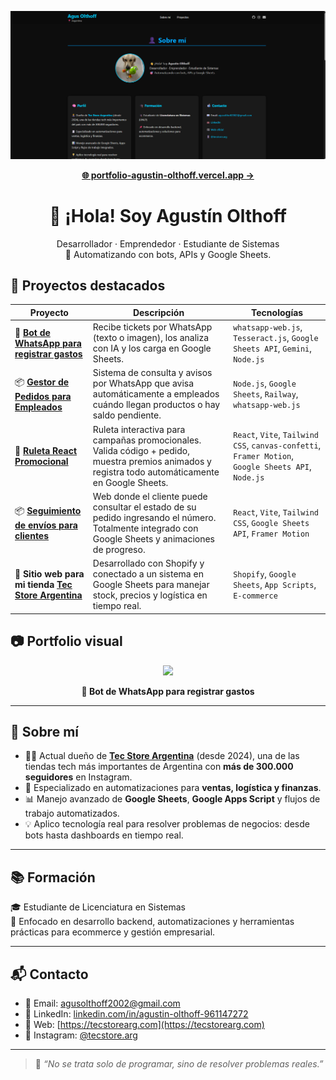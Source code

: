 <p align="center">
  <a href="https://portfolio-agustin-olthoff.vercel.app/" target="_blank">
    <img src="./images/preview.png" alt="Preview de portfolio" width="800"/>
  </a>
</p>

<p align="center">
  <a href="https://portfolio-agustin-olthoff.vercel.app/" target="_blank"><strong>🌐 portfolio-agustin-olthoff.vercel.app →</strong></a>
</p>

<h1 align="center">👋 ¡Hola! Soy Agustín Olthoff</h1>

<p align="center">
  Desarrollador · Emprendedor · Estudiante de Sistemas <br>
  🎯 Automatizando con bots, APIs y Google Sheets.
</p>

## 🚀 Proyectos destacados

| Proyecto | Descripción | Tecnologías |
|----------|-------------|-------------|
| 🧾 [**Bot de WhatsApp para registrar gastos**](https://github.com/auwus21/whatsapp-ticket-bot) | Recibe tickets por WhatsApp (texto o imagen), los analiza con IA y los carga en Google Sheets. | `whatsapp-web.js`, `Tesseract.js`, `Google Sheets API`, `Gemini`, `Node.js` |
| 📦 [**Gestor de Pedidos para Empleados**](https://github.com/auwus21/whatsapp-pedidos-empleados) | Sistema de consulta y avisos por WhatsApp que avisa automáticamente a empleados cuándo llegan productos o hay saldo pendiente. | `Node.js`, `Google Sheets`, `Railway`, `whatsapp-web.js` |
| 🎰 [**Ruleta React Promocional**](https://github.com/auwus21/ruleta-promocional-react) | Ruleta interactiva para campañas promocionales. Valida código + pedido, muestra premios animados y registra todo automáticamente en Google Sheets. | `React`, `Vite`, `Tailwind CSS`, `canvas-confetti`, `Framer Motion`, `Google Sheets API`, `Node.js` |
| 📦 [**Seguimiento de envíos para clientes**](https://github.com/auwus21/tracking-tecstore-md) | Web donde el cliente puede consultar el estado de su pedido ingresando el número. Totalmente integrado con Google Sheets y animaciones de progreso. | `React`, `Vite`, `Tailwind CSS`, `Google Sheets API`, `Framer Motion` |
| 🛒 **Sitio web para mi tienda [Tec Store Argentina](https://tecstorearg.com/)** | Desarrollado con Shopify y conectado a un sistema en Google Sheets para manejar stock, precios y logística en tiempo real. | `Shopify`, `Google Sheets`, `App Scripts`, `E-commerce` |



## 📷 Portfolio visual

<p align="center">
  <img src="./images/bot-ticket-wsp-demo-optimized.gif" width="600"/>
</p>

<p align="center"><strong>🧾 Bot de WhatsApp para registrar gastos</strong></p>


---

## 🧠 Sobre mí

- 👨‍💼 Actual dueño de [**Tec Store Argentina**](https://www.instagram.com/tecstore.arg/) (desde 2024), una de las tiendas tech más importantes de Argentina con **más de 300.000 seguidores** en Instagram.
- 🧾 Especializado en automatizaciones para **ventas, logística y finanzas**.
- 📊 Manejo avanzado de **Google Sheets**, **Google Apps Script** y flujos de trabajo automatizados.
- 💡 Aplico tecnología real para resolver problemas de negocios: desde bots hasta dashboards en tiempo real.

---

## 📚 Formación

🎓 Estudiante de Licenciatura en Sistemas  
📌 Enfocado en desarrollo backend, automatizaciones y herramientas prácticas para ecommerce y gestión empresarial.

---

## 📬 Contacto

- 📧 Email: agusolthoff2002@gmail.com  
- 💼 LinkedIn: [linkedin.com/in/agustin-olthoff-961147272](https://www.linkedin.com/in/agustin-olthoff-961147272/)  
- 🛒 Web: [https://tecstorearg.com](https://tecstorearg.com)  
- 📱 Instagram: [@tecstore.arg](https://www.instagram.com/tecstore.arg/)

---

> 💬 *“No se trata solo de programar, sino de resolver problemas reales.”*


